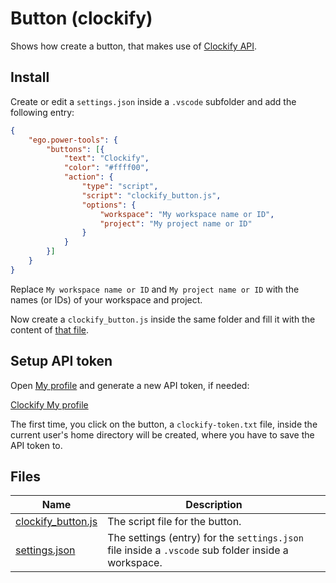 # Button (clockify)

Shows how create a button, that makes use of [Clockify API](https://clockify.me/).

## Install

Create or edit a `settings.json` inside a `.vscode` subfolder and add the following entry:

```json
{
    "ego.power-tools": {
        "buttons": [{
            "text": "Clockify",
            "color": "#ffff00",
            "action": {
                "type": "script",
                "script": "clockify_button.js",
                "options": {
                    "workspace": "My workspace name or ID",
                    "project": "My project name or ID"
                }
            }
        }]
    }
}
```

Replace `My workspace name or ID` and `My project name or ID` with the names (or IDs) of your workspace and project.

Now create a `clockify_button.js` inside the same folder and fill it with the content of [that file](https://github.com/egodigital/vscode-powertools-samples/blob/master/button-clockify/clockify_button.js).

## Setup API token

Open [My profile](https://clockify.me/user/settings) and generate a new API token, if needed:

[Clockify My profile](https://github.com/egodigital/vscode-powertools-samples/blob/master/_img/button-clockify1.gif)

The first time, you click on the button, a `clockify-token.txt` file, inside the current user's home directory will be created, where you have to save the API token to.

## Files

| Name | Description |
| ---- | ----------- |
| [clockify_button.js](https://github.com/egodigital/vscode-powertools-samples/blob/master/button-clockify/clockify_button.js) | The script file for the button. |
| [settings.json](https://github.com/egodigital/vscode-powertools-samples/blob/master/button-clockify/settings.json) | The settings (entry) for the `settings.json` file inside a `.vscode` sub folder inside a workspace. |
